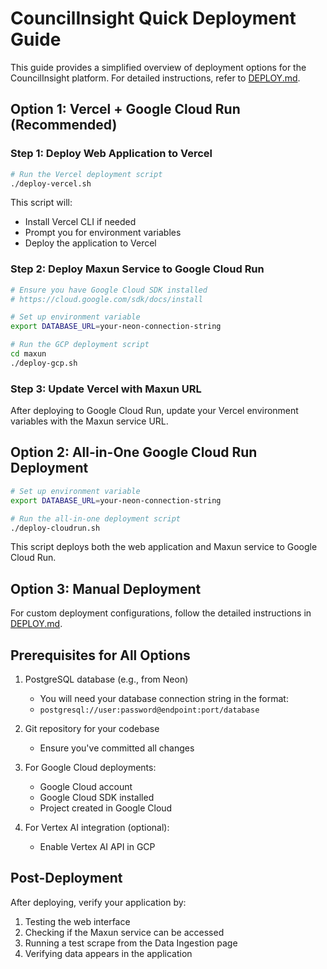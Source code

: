 # CouncilInsight Quick Deployment Guide

This guide provides a simplified overview of deployment options for the CouncilInsight platform. For detailed instructions, refer to [DEPLOY.md](./DEPLOY.md).

## Option 1: Vercel + Google Cloud Run (Recommended)

### Step 1: Deploy Web Application to Vercel

```bash
# Run the Vercel deployment script
./deploy-vercel.sh
```

This script will:
- Install Vercel CLI if needed
- Prompt you for environment variables
- Deploy the application to Vercel

### Step 2: Deploy Maxun Service to Google Cloud Run

```bash
# Ensure you have Google Cloud SDK installed
# https://cloud.google.com/sdk/docs/install

# Set up environment variable
export DATABASE_URL=your-neon-connection-string

# Run the GCP deployment script
cd maxun
./deploy-gcp.sh
```

### Step 3: Update Vercel with Maxun URL

After deploying to Google Cloud Run, update your Vercel environment variables with the Maxun service URL.

## Option 2: All-in-One Google Cloud Run Deployment

```bash
# Set up environment variable
export DATABASE_URL=your-neon-connection-string

# Run the all-in-one deployment script
./deploy-cloudrun.sh
```

This script deploys both the web application and Maxun service to Google Cloud Run.

## Option 3: Manual Deployment

For custom deployment configurations, follow the detailed instructions in [DEPLOY.md](./DEPLOY.md).

## Prerequisites for All Options

1. PostgreSQL database (e.g., from Neon)
   - You will need your database connection string in the format:
   - `postgresql://user:password@endpoint:port/database`

2. Git repository for your codebase
   - Ensure you've committed all changes

3. For Google Cloud deployments:
   - Google Cloud account
   - Google Cloud SDK installed
   - Project created in Google Cloud

4. For Vertex AI integration (optional):
   - Enable Vertex AI API in GCP

## Post-Deployment

After deploying, verify your application by:

1. Testing the web interface
2. Checking if the Maxun service can be accessed
3. Running a test scrape from the Data Ingestion page
4. Verifying data appears in the application